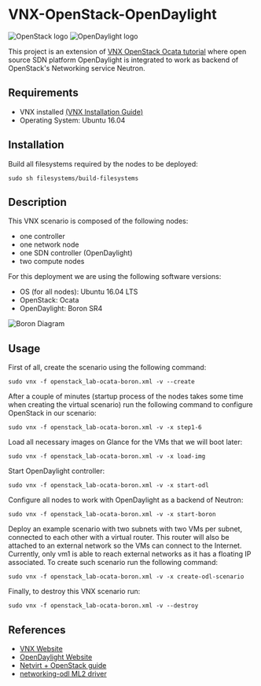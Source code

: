 # VNX-OpenStack-OpenDaylight

![OpenStack logo](https://raw.githubusercontent.com/idomingu/VNX-OpenStack-OpenDaylight/master/utils/openstack-logo-2016.png) ![OpenDaylight logo](https://raw.githubusercontent.com/idomingu/VNX-OpenStack-OpenDaylight/master/utils/openyaylight-logo.png)

This project is an extension of [VNX OpenStack Ocata tutorial](https://github.com/davidfdezc/vnx-lab-openstack-ocata/tree/master/openstack_lab-ocata_4n_classic_ovs) where open source SDN platform OpenDaylight is integrated to work as backend of OpenStack's Networking service Neutron.

## Requirements

 - VNX installed [(VNX Installation Guide)](http://web.dit.upm.es/vnxwiki/index.php/Vnx-install-ubuntu3)
 - Operating System: Ubuntu 16.04 

## Installation

Build all filesystems required by the nodes to be deployed:

```shell
sudo sh filesystems/build-filesystems
``` 

## Description

This VNX scenario is composed of the following nodes:

 - one controller
 - one network node
 - one SDN controller (OpenDaylight)
 - two compute nodes

For this deployment we are using the following software versions:

 - OS (for all nodes): Ubuntu 16.04 LTS
 - OpenStack: Ocata
 - OpenDaylight: Boron SR4

![Boron Diagram](https://raw.githubusercontent.com/idomingu/VNX-OpenStack-OpenDaylight/master/utils/boron-diagrams.png)

## Usage 

First of all, create the scenario using the following command:

```shell
sudo vnx -f openstack_lab-ocata-boron.xml -v --create
```

After a couple of minutes (startup process of the nodes takes some time when creating the virtual scenario) run the following command to configure OpenStack in our scenario:

```shell
sudo vnx -f openstack_lab-ocata-boron.xml -v -x step1-6
```

Load all necessary images on Glance for the VMs that we will boot later:

```shell
sudo vnx -f openstack_lab-ocata-boron.xml -v -x load-img
```

Start OpenDaylight controller:

```shell
sudo vnx -f openstack_lab-ocata-boron.xml -v -x start-odl
```

Configure all nodes to work with OpenDaylight as a backend of Neutron:

```shell
sudo vnx -f openstack_lab-ocata-boron.xml -v -x start-boron
```

Deploy an example scenario with two subnets with two VMs per subnet, connected to each other with a virtual router. This router will also be attached to an external network so the VMs can connect to the Internet. Currently, only vm1 is able to reach external networks as it has a floating IP associated. To create such scenario run the following command:

```shell
sudo vnx -f openstack_lab-ocata-boron.xml -v -x create-odl-scenario
```

Finally, to destroy this VNX scenario run:

```shell
sudo vnx -f openstack_lab-ocata-boron.xml -v --destroy
```

## References

 -  [VNX Website](http://web.dit.upm.es/vnxwiki/index.php/Main_Page)
 -  [OpenDaylight Website](https://www.opendaylight.org)
 -  [Netvirt + OpenStack guide](http://docs.opendaylight.org/en/stable-boron/submodules/netvirt/docs/openstack-guide/openstack-with-netvirt.html)
 -  [networking-odl ML2 driver](https://docs.openstack.org/networking-odl/latest/index.html)
